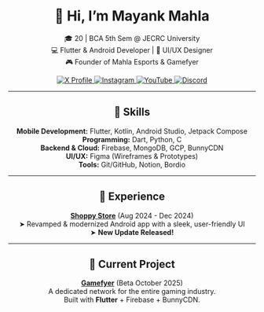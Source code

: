 <h1 align="center">👋 Hi, I’m <strong>Mayank Mahla</strong></h1>

<p align="center">
🎓 20 | BCA 5th Sem @ JECRC University <br>
💻 Flutter & Android Developer | 🎨 UI/UX Designer <br>
🎮 Founder of Mahla Esports & Gamefyer
</p>

<p align="center">
  <a href="https://x.com/imayankmahla">
    <img src="https://img.shields.io/badge/X-@imayankmahla-1DA1F2?style=for-the-badge&logo=x" alt="X Profile"/>
  </a>
  <a href="https://instagram.com/imayankmahla">
    <img src="https://img.shields.io/badge/Instagram-@imayankmahla-E4405F?style=for-the-badge&logo=instagram" alt="Instagram"/>
  </a>
  <a href="https://www.youtube.com/@mayankmahla">
    <img src="https://img.shields.io/badge/YouTube-@mayankmahla-FF0000?style=for-the-badge&logo=youtube" alt="YouTube"/>
  </a>
  <a href="https://discord.com/users/759044297500131340">
    <img src="https://img.shields.io/badge/Discord-@MayankMahla-5865F2?style=for-the-badge&logo=discord" alt="Discord"/>
  </a>
</p>

---

<h2 align="center">🔧 Skills</h2>

<p align="center">
<strong>Mobile Development:</strong> Flutter, Kotlin, Android Studio, Jetpack Compose <br>
<strong>Programming:</strong> Dart, Python, C <br>
<strong>Backend & Cloud:</strong> Firebase, MongoDB, GCP, BunnyCDN <br>
<strong>UI/UX:</strong> Figma (Wireframes & Prototypes) <br>
<strong>Tools:</strong> Git/GitHub, Notion, Bordio
</p>

---

<h2 align="center">💼 Experience</h2>

<p align="center">
  <strong><a href="https://shoppystorenp.com/Game%20Server%20Files/ShoppyStore.apk">Shoppy Store</a></strong> (Aug 2024 - Dec 2024) <br>
  ➤ Revamped & modernized Android app with a sleek, user-friendly UI <br>
  ➤ <strong>New Update Released!</strong>
</p>

---

<h2 align="center">🚀 Current Project</h2>

<p align="center">
  <strong><a href="https://gamefyer.com">Gamefyer</a></strong> (Beta October 2025) <br>
  A dedicated network for the entire gaming industry. <br>
  Built with <strong>Flutter</strong> + Firebase + BunnyCDN.
</p>
